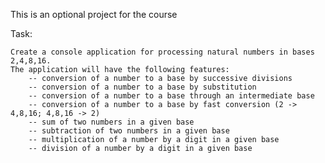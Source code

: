 This is an optional project for the course


Task:

	Create a console application for processing natural numbers in bases 2,4,8,16.
	The application will have the following features:
		-- conversion of a number to a base by successive divisions
		-- conversion of a number to a base by substitution
		-- conversion of a number to a base through an intermediate base
		-- conversion of a number to a base by fast conversion (2 -> 4,8,16; 4,8,16 -> 2)
		-- sum of two numbers in a given base
		-- subtraction of two numbers in a given base
		-- multiplication of a number by a digit in a given base
		-- division of a number by a digit in a given base